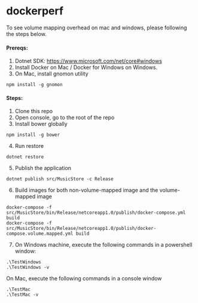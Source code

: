 # dockerperf

To see volume mapping overhead on mac and windows, please following the steps below.

#### Prereqs:
1. Dotnet SDK: https://www.microsoft.com/net/core#windows
2. Install Docker on Mac / Docker for Windows on Windows.
3. On Mac, install gnomon utility

  ```
  npm install -g gnomon
  ```

#### Steps:

1. Clone this repo
2. Open console, go to the root of the repo
3. Install bower globally

  ```
  npm install -g bower
  ```
4. Run restore

  ```
  dotnet restore
  ```
5. Publish the application

  ```
  dotnet publish src/MusicStore -c Release
  ```
6. Build images for both non-volume-mapped image and the volume-mapped image

  ```
  docker-compose -f src/MusicStore/bin/Release/netcoreapp1.0/publish/docker-compose.yml build
  docker-compose -f src/MusicStore/bin/Release/netcoreapp1.0/publish/docker-compose.volume.mapped.yml build
  ```

7. On Windows machine, execute the following commands in a powershell window:

  ```
  .\TestWindows
  .\TestWindows -v
  ```
  On Mac, execute the following commands in a console window

  ```
  .\TestMac
  .\TestMac -v
  ```